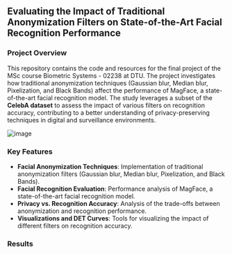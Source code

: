## Evaluating the Impact of Traditional Anonymization Filters on State-of-the-Art Facial Recognition Performance

### Project Overview
This repository contains the code and resources for the final project of the MSc course Biometric Systems - 02238 at DTU. The project investigates how traditional anonymization techniques (Gaussian blur, Median blur, Pixelization, and Black Bands) affect the performance of MagFace, a state-of-the-art facial recognition model. The study leverages a subset of the **CelebA dataset** to assess the impact of various filters on recognition accuracy, contributing to a better understanding of privacy-preserving techniques in digital and surveillance environments.

![image](https://github.com/user-attachments/assets/bca4ed00-4696-4bc8-b463-e3c8b08850d5)



### Key Features
- **Facial Anonymization Techniques**: Implementation of traditional anonymization filters (Gaussian blur, Median blur, Pixelization, and Black Bands).
- **Facial Recognition Evaluation**: Performance analysis of MagFace, a state-of-the-art facial recognition model.
- **Privacy vs. Recognition Accuracy**: Analysis of the trade-offs between anonymization and recognition performance.
- **Visualizations and DET Curves**: Tools for visualizing the impact of different filters on recognition accuracy.

### Results

